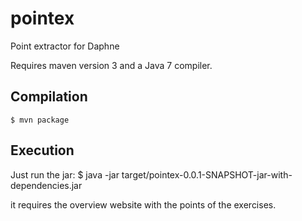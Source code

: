 pointex
=======

Point extractor for Daphne

Requires maven version 3 and a Java 7 compiler.

Compilation
-----------

    $ mvn package

Execution
---------

Just run the jar:
    $ java -jar target/pointex-0.0.1-SNAPSHOT-jar-with-dependencies.jar

it requires the overview website with the points of the exercises.
